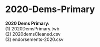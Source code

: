 # 2020-Dems-Primary

__2020 Dems Primary:__ <br />
(1) 2020DemsPrimary.twb <br />
(2) 2020demsCleaned.csv <br />
(3) endorsements-2020.csv
